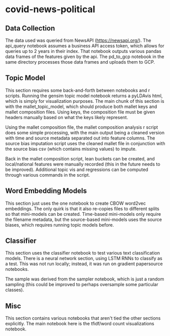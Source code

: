 # covid-news-political

## Data Collection
The data used was queried from NewsAPI (https://newsapi.org/). The api_query notebook assumes a business API access token, which allows for queries up to 2 years in their index. That notebook outputs various pandas data frames of the features given by the api. The pd_to_gcp notebook in the same directory processes those data frames and uploads them to GCP.

## Topic Model
This section requires some back-and-forth between notebooks and r scripts. Running the gensim topic model notebook returns a pyLDAvis html, which is simply for visualization purposes. The main chunk of this section is with the mallet_topic_model, which should produce both mallet keys and mallet composition files. Using keys, the composition file must be given headers manually based on what the keys likely represent. 

Using the mallet composition file, the mallet composition analysis r script does some simple processing, with the main output being a cleaned version with time and source metadata separated out into feature columns. The source bias imputation script uses the cleaned mallet file in conjunction with the source bias csv (which contains missing values) to impute. 

Back in the mallet composition script, lean buckets can be created, and local/national features were manually recorded (this in the future needs to be improved). Additional topic vis and regressions can be computed through various commands in the script.

## Word Embedding Models
This section just uses the one notebook to create CBOW word2vec embeddings. The only quirk is that it also re-copies files to different splits so that mini-models can be created. Time-based mini-models only require the filename metadata, but the source-based mini-models uses the source biases, which requires running topic models before. 

## Classifier
This section uses the classifier notebook to test various text classification models. There is a neural network section, using LSTM RNNs to classify as a test. This was not run locally; instead, it was run on gradient papersource notebooks.

The sample was derived from the sampler notebook, which is just a random sampling (this could be improved to perhaps oversample some particular classes).

## Misc
This section contains various notebooks that aren't tied the other sections explicitly. The main notebook here is the tfidf/word count visualizations notebook.